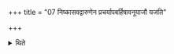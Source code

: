 +++
title = "07 निष्कासवद्वारुणेन प्रचर्यापबर्हिषावनूयाजौ यजति"

+++

<details><summary>थिते</summary>

निष्कासवद्वारुणेन प्रचर्यापबर्हिषावनूयाजौ यजति । न वा ७
</details>
